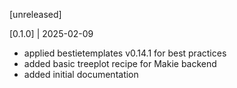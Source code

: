 [unreleased]

[0.1.0] | 2025-02-09

- applied bestietemplates v0.14.1 for best practices
- added basic treeplot recipe for Makie backend
- added initial documentation
